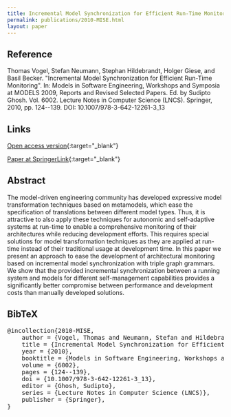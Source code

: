 ```yaml
---
title: Incremental Model Synchronization for Efficient Run-Time Monitoring
permalink: publications/2010-MISE.html
layout: paper
---
```


## Reference
Thomas Vogel, Stefan Neumann, Stephan Hildebrandt, Holger Giese, and Basil Becker. "Incremental Model Synchronization for Efficient Run-Time Monitoring". In: Models in Software Engineering, Workshops and Symposia at MODELS 2009, Reports and Revised Selected Papers. Ed. by Sudipto Ghosh. Vol. 6002. Lecture Notes in Computer Science (LNCS). Springer, 2010, pp. 124--139. DOI: 10.1007/978-3-642-12261-3\_13

## Links
[Open access version](https://zenodo.org/record/1248941){:target="_blank"}

[Paper at SpringerLink](https://doi.org/10.1007/978-3-642-12261-3_13){:target="_blank"}

## Abstract
The model-driven engineering community has developed expressive model transformation techniques based on metamodels, which ease the specification of translations between different model types. Thus, it is attractive to also apply these techniques for autonomic and self-adaptive systems at run-time to enable a comprehensive monitoring of their architectures while reducing development efforts. This requires special solutions for model transformation techniques as they are applied at run-time instead of their traditional usage at development time. In this paper we present an approach to ease the development of architectural monitoring based on incremental model synchronization with triple graph grammars. We show that the provided incremental synchronization between a running system and models for different self-management capabilities provides a significantly better compromise between performance and development costs than manually developed solutions.

## BibTeX

<div class="bibtex">
<pre>@incollection{2010-MISE,
    author = {Vogel, Thomas and Neumann, Stefan and Hildebrandt, Stephan and Giese, Holger and Becker, Basil},
    title = {Incremental Model Synchronization for Efficient Run-Time Monitoring},
    year = {2010},
    booktitle = {Models in Software Engineering, Workshops and Symposia at MODELS 2009, Reports and Revised Selected Papers},
    volume = {6002},
    pages = {124--139},
    doi = {10.1007/978-3-642-12261-3_13},
    editor = {Ghosh, Sudipto},
    series = {Lecture Notes in Computer Science (LNCS)},
    publisher = {Springer},
}</pre>
</div>

